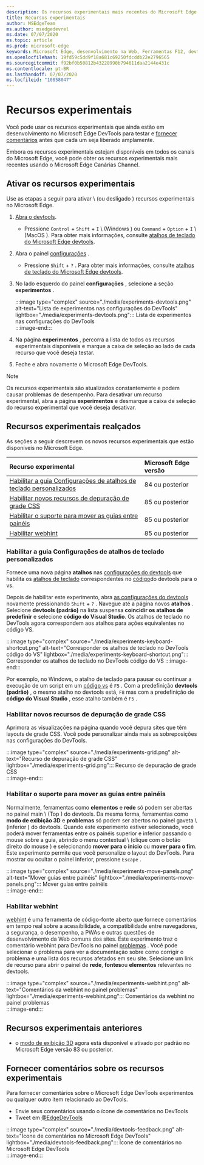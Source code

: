 ```yaml
---
description: Os recursos experimentais mais recentes do Microsoft Edge DevTools
title: Recursos experimentais
author: MSEdgeTeam
ms.author: msedgedevrel
ms.date: 07/07/2020
ms.topic: article
ms.prod: microsoft-edge
keywords: Microsoft Edge, desenvolvimento na Web, Ferramentas F12, devtools, experimento
ms.openlocfilehash: 19fd59c5dd9f18a681c69250fdcddb22e2796565
ms.sourcegitcommit: f92bf0b50812b43228990b794611daa2144e431c
ms.contentlocale: pt-BR
ms.lasthandoff: 07/07/2020
ms.locfileid: "10858047"
---
```

# Recursos experimentais  

Você pode usar os recursos experimentais que ainda estão em desenvolvimento no Microsoft Edge DevTools para testar e [fornecer comentários](#providing-feedback-on-experimental-features) antes que cada um seja liberado amplamente.  

Embora os recursos experimentais estejam disponíveis em todos os canais do Microsoft Edge, você pode obter os recursos experimentais mais recentes usando o Microsoft Edge Canárias Channel.  

## Ativar os recursos experimentais  

Use as etapas a seguir para ativar \ (ou desligado \) recursos experimentais no Microsoft Edge.  

1.  [Abra o devtools][DevtoolsOpen].  
     *   Pressione `Control` + `Shift` + `I` \ (Windows \) ou `Command` + `Option` + `I` \ (MacOS \).  Para obter mais informações, consulte [atalhos de teclado do Microsoft Edge devtools][DevToolsShortcuts].  
1.  Abra o painel [configurações][DevToolsCustomizeSettings] .  
    *   Pressione `Shift` + `?` .  Para obter mais informações, consulte [atalhos de teclado do Microsoft Edge devtools][DevToolsShortcuts].  
1.  No lado esquerdo do painel **configurações** , selecione a seção **experimentos** .  
    
    :::image type="complex" source="./media/experiments-devtools.png" alt-text="Lista de experimentos nas configurações do DevTools" lightbox="./media/experiments-devtools.png":::
       Lista de experimentos nas configurações do DevTools  
    :::image-end:::  
    
1.  Na página **experimentos** , percorra a lista de todos os recursos experimentais disponíveis e marque a caixa de seleção ao lado de cada recurso que você deseja testar.  
1.  Feche e abra novamente o Microsoft Edge DevTools.  

> [!NOTE]
> Os recursos experimentais são atualizados constantemente e podem causar problemas de desempenho.  Para desativar um recurso experimental, abra a página **experimentos** e desmarque a caixa de seleção do recurso experimental que você deseja desativar.  

## Recursos experimentais realçados  

As seções a seguir descrevem os novos recursos experimentais que estão disponíveis no Microsoft Edge.  

| Recurso experimental | Microsoft Edge versão |  
|:--- |:--- |  
| [Habilitar a guia Configurações de atalhos de teclado personalizados](#enable-custom-keyboard-shortcuts-settings-tab) | 84 ou posterior |
| [Habilitar novos recursos de depuração de grade CSS](#enable-new-css-grid-debugging-features) | 85 ou posterior |  
| [Habilitar o suporte para mover as guias entre painéis](#enable-support-to-move-tabs-between-panels) | 85 ou posterior |  
| [Habilitar webhint](#enable-webhint) | 85 ou posterior |  

### Habilitar a guia Configurações de atalhos de teclado personalizados

Fornece uma nova página **atalhos** nas [configurações do devtools][DevToolsCustomizeSettings] que habilita os [atalhos de teclado][DevToolsShortcuts] correspondentes no [código][VisualstudioCode]do devtools para o vs.  

Depois de habilitar este experimento, abra [as configurações do devtools][DevToolsCustomizeSettings] novamente pressionando `Shift` + `?` .  Navegue até a página novos **atalhos** .  Selecione **devtools (padrão)** na lista suspensa **coincidir os atalhos de predefinir** e selecione **código do Visual Studio**.  Os atalhos de teclado no DevTools agora correspondem aos atalhos para ações equivalentes no código VS.  

:::image type="complex" source="./media/experiments-keyboard-shortcut.png" alt-text="Corresponder os atalhos de teclado no DevTools código do VS" lightbox="./media/experiments-keyboard-shortcut.png":::
   Corresponder os atalhos de teclado no DevTools código do VS
:::image-end:::  

Por exemplo, no Windows, o atalho de teclado para pausar ou continuar a execução de um script em um [código vs][VisualstudioCodeShortcutsKeyboardWindows] é `F5` .  Com a predefinição **devtools (padrão)** , o mesmo atalho no devtools está, `F8` mas com a predefinição de **código do Visual Studio** , esse atalho também é `F5` .  

### Habilitar novos recursos de depuração de grade CSS  

Aprimora as visualizações na página quando você depura sites que têm layouts de grade CSS.  Você pode personalizar ainda mais as sobreposições nas configurações do DevTools.  

:::image type="complex" source="./media/experiments-grid.png" alt-text="Recurso de depuração de grade CSS" lightbox="./media/experiments-grid.png":::
   Recurso de depuração de grade CSS  
:::image-end:::  

<!--Available in Microsoft Edge version 85 and later.  -->  

### Habilitar o suporte para mover as guias entre painéis  

Normalmente, ferramentas como **elementos** e **rede** só podem ser abertas no painel main \ (Top \) do devtools.  Da mesma forma, ferramentas como **modo de exibição 3D** e **problemas** só podem ser abertos no painel gaveta \ (inferior \) do devtools.  Quando este experimento estiver selecionado, você poderá mover ferramentas entre os painéis superior e inferior passando o mouse sobre a guia, abrindo o menu contextual \ (clique com o botão direito do mouse \) e selecionando **mover para o início** ou **mover para o fim**.   Este experimento permite que você personalize o layout do DevTools.  Para mostrar ou ocultar o painel inferior, pressione `Escape` .  

:::image type="complex" source="./media/experiments-move-panels.png" alt-text="Mover guias entre painéis" lightbox="./media/experiments-move-panels.png":::
   Mover guias entre painéis  
:::image-end:::  

<!--Available in Microsoft Edge version 85 and later.  -->  

### Habilitar webhint  

[webhint][WebhintMain] é uma ferramenta de código-fonte aberto que fornece comentários em tempo real sobre a acessibilidade, a compatibilidade entre navegadores, a segurança, o desempenho, a PWAs e outras questões de desenvolvimento da Web comuns dos sites.  Este experimento traz o comentário webhint para DevTools no painel [problemas][DevtoolsIssues] .  Você pode selecionar o problema para ver a documentação sobre como corrigir o problema e uma lista dos recursos afetados em seu site.  Selecione um link de recurso para abrir o painel de **rede**, **fontes**ou **elementos** relevantes no devtools.  

:::image type="complex" source="./media/experiments-webhint.png" alt-text="Comentários da webhint no painel problemas" lightbox="./media/experiments-webhint.png":::
   Comentários da webhint no painel problemas  
:::image-end:::      

<!--Available in Microsoft Edge version 85 and later.  -->  

## Recursos experimentais anteriores  

*   o [modo de exibição 3D][Devtools3dViewIndex] agora está disponível e ativado por padrão no Microsoft Edge versão 83 ou posterior.  

## Fornecer comentários sobre os recursos experimentais  

Para fornecer comentários sobre o Microsoft Edge DevTools experimentos ou qualquer outro item relacionado ao DevTools.  

*   Envie seus comentários usando o ícone de comentários no DevTools  
*   Tweet em [@EdgeDevTools][TwitterEdgedevtools]  

:::image type="complex" source="./media/devtools-feedback.png" alt-text="Ícone de comentários no Microsoft Edge DevTools" lightbox="./media/devtools-feedback.png":::
   Ícone de comentários no Microsoft Edge DevTools  
:::image-end:::  

<!-- links -->  

[Devtools3dViewIndex]: ./3d-view/index.md "Modo de exibição 3D | Documentos da Microsoft"  
[DevtoolsIssues]: ./issues/index.md "Localizar e corrigir problemas com a ferramenta problemas do DevTools Microsoft Edge | Documentos da Microsoft"  
[DevToolsCustomizeSettings]: ./customize/index.md#settings "Configurações-personalizar o Microsoft Edge DevTools | Documentos da Microsoft"  
[DevToolsShortcuts]: ./shortcuts.md "Atalhos de teclado do Microsoft Edge DevTools | Documentos da Microsoft"  
[DevtoolsOpen]: ./open.md "Abrir o Microsoft Edge DevTools | Documentos da Microsoft"  

[TwitterEdgedevtools]: https://www.twitter.com/EdgeDevTools "Microsoft Edge DevTools | Twitter"  

[VisualstudioCode]: https://code.visualstudio.com "Código do Visual Studio"  
[VisualstudioCodeShortcutsKeyboardWindows]: https://code.visualstudio.com/shortcuts/keyboard-shortcuts-windows.pdf "Atalhos de teclado de código do Visual Studio para Windows | Código do Visual Studio"  

[WebhintMain]: https://webhint.io "webhint" 
